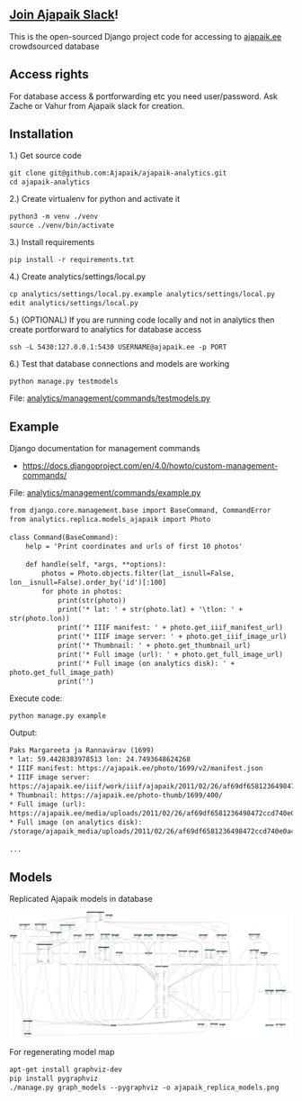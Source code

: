 ## [Join Ajapaik Slack](http://bit.ly/join-Ajapaik-Slack)!
This is the open-sourced Django project code for accessing to [ajapaik.ee](https://ajapaik.ee/) crowdsourced database

## Access rights
For database access & portforwarding etc you need user/password. Ask Zache or Vahur from Ajapaik slack for creation.

## Installation

1.) Get source code
```
git clone git@github.com:Ajapaik/ajapaik-analytics.git
cd ajapaik-analytics
```

2.) Create virtualenv for python and activate it
```
python3 -m venv ./venv
source ./venv/bin/activate
```

3.) Install requirements
```
pip install -r requirements.txt
```

4.) Create analytics/settings/local.py
```
cp analytics/settings/local.py.example analytics/settings/local.py
edit analytics/settings/local.py
```

5.) (OPTIONAL) If you are running code locally and not in analytics then create portforward to analytics for database access
```
ssh -L 5430:127.0.0.1:5430 USERNAME@ajapaik.ee -p PORT
```

6.) Test that database connections and models are working
```
python manage.py testmodels
```

File: [analytics/management/commands/testmodels.py](analytics/management/commands/testmodels.py)

## Example

Django documentation for management commands
* https://docs.djangoproject.com/en/4.0/howto/custom-management-commands/

File: [analytics/management/commands/example.py](analytics/management/commands/example.py)

```
from django.core.management.base import BaseCommand, CommandError
from analytics.replica.models_ajapaik import Photo

class Command(BaseCommand):
    help = 'Print coordinates and urls of first 10 photos'

    def handle(self, *args, **options):
        photos = Photo.objects.filter(lat__isnull=False, lon__isnull=False).order_by('id')[:100]
        for photo in photos:
            print(str(photo))
            print('* lat: ' + str(photo.lat) + '\tlon: ' + str(photo.lon))
            print('* IIIF manifest: ' + photo.get_iiif_manifest_url)
            print('* IIIF image server: ' + photo.get_iiif_image_url)
            print('* Thumbnail: ' + photo.get_thumbnail_url)
            print('* Full image (url): ' + photo.get_full_image_url)
            print('* Full image (on analytics disk): ' + photo.get_full_image_path)
            print('')
```

Execute code:
```
python manage.py example
```

Output:
```
Paks Margareeta ja Rannavärav (1699)
* lat: 59.4428383978513 lon: 24.7493648624268
* IIIF manifest: https://ajapaik.ee/photo/1699/v2/manifest.json
* IIIF image server: https://ajapaik.ee/iiif/work/iiif/ajapaik/2011/02/26/af69df6581236498472ccd740e0a4b59.jpg.tif/full/max/0/default.jpg
* Thumbnail: https://ajapaik.ee/photo-thumb/1699/400/
* Full image (url): https://ajapaik.ee/media/uploads/2011/02/26/af69df6581236498472ccd740e0a4b59.jpg
* Full image (on analytics disk): /storage/ajapaik_media/uploads/2011/02/26/af69df6581236498472ccd740e0a4b59.jpg

...
```

## Models
Replicated Ajapaik models in database

![Replicated models](ajapaik_replica_models.png)

For regenerating model map
```
apt-get install graphviz-dev
pip install pygraphviz
./manage.py graph_models --pygraphviz -o ajapaik_replica_models.png
```
